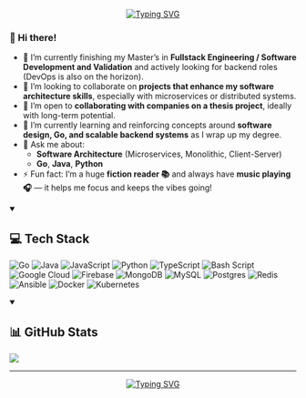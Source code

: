 <p align="center">
  <!-- Typing SVG by DenverCoder1 - https://github.com/DenverCoder1/readme-typing-svg -->
  <a href=""><img src="https://readme-typing-svg.demolab.com?font=Fira+Code&size=35&duration=3000&pause=500&color=F25454&center=true&width=435&height=90&lines=Hey+I'm+Andr%C3%A9;Software+Engineer" alt="Typing SVG" /></a>
</p>

### 🦇 Hi there!

- 🔭 I’m currently finishing my Master’s in **Fullstack Engineering / Software Development and Validation** and actively looking for backend roles (DevOps is also on the horizon).
- 👯 I’m looking to collaborate on **projects that enhance my software architecture skills**, especially with microservices or distributed systems.
- 🤝 I’m open to **collaborating with companies on a thesis project**, ideally with long-term potential.
- 🌱 I’m currently learning and reinforcing concepts around **software design, Go, and scalable backend systems** as I wrap up my degree.
- 💬 Ask me about:
  - **Software Architecture** (Microservices, Monolithic, Client-Server)
  - **Go**, **Java**, **Python**
- ⚡ Fun fact: I’m a huge **fiction reader 📚** and always have **music playing 🎧** — it helps me focus and keeps the vibes going!


<details open> 
  <summary><h2>💻 Tech Stack</h2></summary>

![Go](https://img.shields.io/badge/go-%2300ADD8.svg?style=for-the-badge&logo=go&logoColor=white) ![Java](https://img.shields.io/badge/java-%23ED8B00.svg?style=for-the-badge&logo=openjdk&logoColor=white) ![JavaScript](https://img.shields.io/badge/javascript-%23323330.svg?style=for-the-badge&logo=javascript&logoColor=%23F7DF1E) ![Python](https://img.shields.io/badge/python-3670A0?style=for-the-badge&logo=python&logoColor=ffdd54) ![TypeScript](https://img.shields.io/badge/typescript-%23007ACC.svg?style=for-the-badge&logo=typescript&logoColor=white) ![Bash Script](https://img.shields.io/badge/bash_script-%23121011.svg?style=for-the-badge&logo=gnu-bash&logoColor=white) ![Google Cloud](https://img.shields.io/badge/GoogleCloud-%234285F4.svg?style=for-the-badge&logo=google-cloud&logoColor=white) ![Firebase](https://img.shields.io/badge/firebase-a08021?style=for-the-badge&logo=firebase&logoColor=ffcd34) ![MongoDB](https://img.shields.io/badge/MongoDB-%234ea94b.svg?style=for-the-badge&logo=mongodb&logoColor=white) ![MySQL](https://img.shields.io/badge/mysql-4479A1.svg?style=for-the-badge&logo=mysql&logoColor=white) ![Postgres](https://img.shields.io/badge/postgres-%23316192.svg?style=for-the-badge&logo=postgresql&logoColor=white) ![Redis](https://img.shields.io/badge/redis-%23DD0031.svg?style=for-the-badge&logo=redis&logoColor=white) ![Ansible](https://img.shields.io/badge/ansible-%231A1918.svg?style=for-the-badge&logo=ansible&logoColor=white) ![Docker](https://img.shields.io/badge/docker-%230db7ed.svg?style=for-the-badge&logo=docker&logoColor=white) ![Kubernetes](https://img.shields.io/badge/kubernetes-%23326ce5.svg?style=for-the-badge&logo=kubernetes&logoColor=white)

</details>

<details open> 
  <summary><h2>📊 GitHub Stats</h2></summary>

  ![](https://github-readme-stats.vercel.app/api/top-langs/?username=brandao07&theme=catppuccin_mocha&hide_border=false&include_all_commits=true&count_private=true&layout=compact)

</details>

---

<p align="center">
  <!-- Typing SVG by DenverCoder1 - https://github.com/DenverCoder1/readme-typing-svg -->
  <a href=""><img src="https://readme-typing-svg.demolab.com?font=Fira+Code&duration=3000&pause=500&color=F25454&center=true&width=435&lines=aligned+in+logic;driven+by+purpose;guided+by+passion;333" alt="Typing SVG" /></a>
</p>

